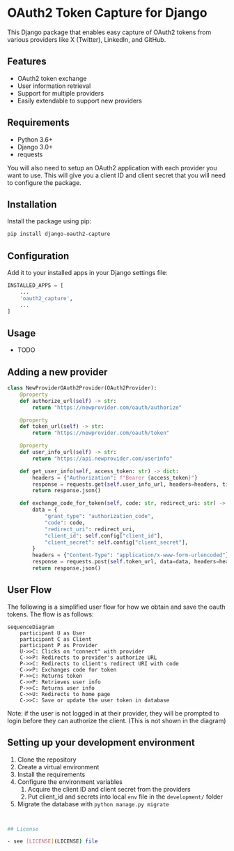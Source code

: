 # OAuth2 Token Capture for Django

This Django package that enables easy capture of OAuth2 tokens from various
providers like X (Twitter), LinkedIn, and GitHub.

## Features

- OAuth2 token exchange
- User information retrieval
- Support for multiple providers
- Easily extendable to support new providers

## Requirements

- Python 3.6+
- Django 3.0+
- requests

You will also need to setup an OAuth2 application with each provider you want to
use. This will give you a client ID and client secret that you will need to
configure the package.

## Installation

Install the package using pip:

```bash
pip install django-oauth2-capture
```

## Configuration
Add it to your installed apps in your Django settings file:
```python
INSTALLED_APPS = [
    ...
    'oauth2_capture',
    ...
]
```

## Usage
- TODO

## Adding a new provider
```python
class NewProviderOAuth2Provider(OAuth2Provider):
    @property
    def authorize_url(self) -> str:
        return "https://newprovider.com/oauth/authorize"

    @property
    def token_url(self) -> str:
        return "https://newprovider.com/oauth/token"

    @property
    def user_info_url(self) -> str:
        return "https://api.newprovider.com/userinfo"

    def get_user_info(self, access_token: str) -> dict:
        headers = {"Authorization": f"Bearer {access_token}"}
        response = requests.get(self.user_info_url, headers=headers, timeout=10)
        return response.json()

    def exchange_code_for_token(self, code: str, redirect_uri: str) -> dict:
        data = {
            "grant_type": "authorization_code",
            "code": code,
            "redirect_uri": redirect_uri,
            "client_id": self.config["client_id"],
            "client_secret": self.config["client_secret"],
        }
        headers = {"Content-Type": "application/x-www-form-urlencoded"}
        response = requests.post(self.token_url, data=data, headers=headers, timeout=10)
        return response.json()
```

## User Flow

The following is a simplified user flow for how we obtain and save the oauth
tokens. The flow is as follows:

```mermaid
sequenceDiagram
    participant U as User
    participant C as Client
    participant P as Provider
    U->>C: Clicks on "connect" with provider
    C->>P: Redirects to provider's authorize URL
    P->>C: Redirects to client's redirect URI with code
    C->>P: Exchanges code for token
    P->>C: Returns token
    C->>P: Retrieves user info
    P->>C: Returns user info
    C->>U: Redirects to home page
    C->>C: Save or update the user token in database
```
Note: if the user is not logged in at their provider, they will be prompted to
login before they can authorize the client. (This is not shown in the diagram)

## Setting up your development environment

1. Clone the repository
2. Create a virtual environment
3. Install the requirements
4. Configure the environment variables
   1. Acquire the client ID and client secret from the providers
   2. Put client_id and secrets into local `env` file in the `development/`
      folder
5. Migrate the database with `python manage.py migrate`

```bash


## License

- see [LICENSE](LICENSE) file
